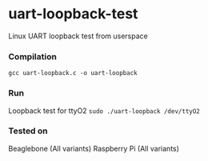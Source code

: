 # uart-loopback-test
Linux UART loopback test from userspace

### Compilation
`gcc uart-loopback.c -o uart-loopback`

### Run
Loopback test for ttyO2
`sudo ./uart-loopback /dev/ttyO2`

### Tested on
Beaglebone (All variants)
Raspberry Pi (All variants)
